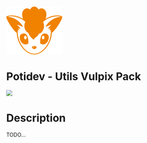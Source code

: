 ![](.github/assets/svg/logo.svg)

# Potidev - Utils Vulpix Pack

[![](https://img.shields.io/badge/Beta-1.0.16-purple)](https://www.npmjs.com/package/@potidev/utils-vulpix-pack)

# Description

TODO...